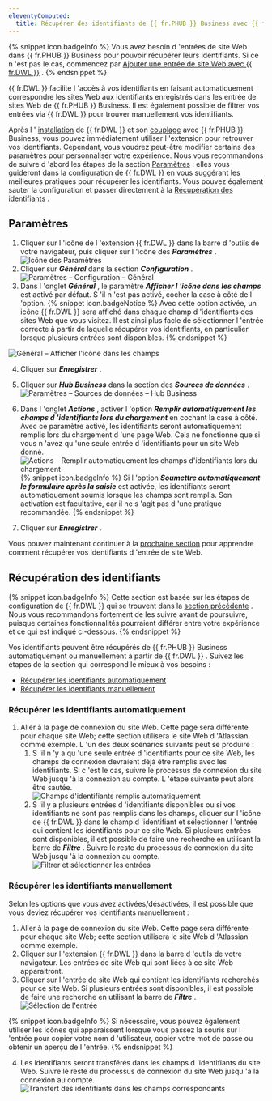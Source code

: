 ```yaml
---
eleventyComputed:
  title: Récupérer des identifiants de {{ fr.PHUB }} Business avec {{ fr.DWL }}
---
```

{% snippet icon.badgeInfo %} 
Vous avez besoin d 'entrées de site Web dans {{ fr.PHUB }} Business pour pouvoir récupérer leurs identifiants. Si ce n 'est pas le cas, commencez par [Ajouter une entrée de site Web avec {{ fr.DWL }}](/fr/hub/dwl/using-devolutions-web-login/using-dwl-with-hub-business/add-entry-hub-business-dwl/) . 
{% endsnippet %}
 
{{ fr.DWL }} facilite l 'accès à vos identifiants en faisant automatiquement correspondre les sites Web aux identifiants enregistrés dans les entrée de sites Web de {{ fr.PHUB }} Business. Il est également possible de filtrer vos entrées via {{ fr.DWL }} pour trouver manuellement vos identifiants.  

Après l ' [installation](/fr/hub/dwl/installation/) de {{ fr.DWL }} et son [couplage](/fr/hub/dwl/first-login-devolutions-web-login/hub-business/) avec {{ fr.PHUB }} Business, vous pouvez immédiatement utiliser l 'extension pour retrouver vos identifiants. Cependant, vous voudrez peut-être modifier certains des paramètres pour personnaliser votre expérience. Nous vous recommandons de suivre d 'abord les étapes de la section [Paramètres](#paramètres) : elles vous guideront dans la configuration de {{ fr.DWL }} en vous suggérant les meilleures pratiques pour récupérer les identifiants. Vous pouvez également sauter la configuration et passer directement à la [Récupération des identifiants](#récupération-des-identifiants) .  

## Paramètres 

1. Cliquer sur l 'icône de l 'extension {{ fr.DWL }} dans la barre d 'outils de votre navigateur, puis cliquer sur l 'icône des ***Paramètres*** .  
![Icône des Paramètres](https://webdevolutions.azureedge.net/docs/fr/hub/Hub2117.png) 
1. Cliquer sur ***Général*** dans la section ***Configuration*** .  
![Paramètres – Configuration – Général](https://webdevolutions.azureedge.net/docs/fr/hub/Hub2118.png) 
1. Dans l 'onglet ***Général*** , le paramètre ***Afficher l 'icône dans les champs*** est activé par défaut. S 'il n 'est pas activé, cocher la case à côté de l 'option. 
{% snippet icon.badgeNotice %} 
Avec cette option activée, un icône {{ fr.DWL }} sera affiché dans chaque champ d 'identifiants des sites Web que vous visitez. Il est ainsi plus facle de sélectionner l 'entrée correcte à partir de laquelle récupérer vos identifiants, en particulier lorsque plusieurs entrées sont disponibles. 
{% endsnippet %}
 
![Général – Afficher l'icône dans les champs](https://webdevolutions.azureedge.net/docs/fr/hub/Hub2119.png)  

4. Cliquer sur ***Enregistrer*** . 
1. Cliquer sur ***Hub Business*** dans la section des ***Sources de données*** .  
![Paramètres – Sources de données – Hub Business](https://webdevolutions.azureedge.net/docs/fr/hub/Hub2120.png) 
1. Dans l 'onglet ***Actions*** , activer l 'option ***Remplir automatiquement les champs d 'identifiants lors du chargement*** en cochant la case à côté. Avec ce paramètre activé, les identifiants seront automatiquement remplis lors du chargement d 'une page Web. Cela ne fonctionne que si vous n 'avez qu 'une seule entrée d 'identifiants pour un site Web donné.  
![Actions – Remplir automatiquement les champs d'identifiants lors du chargement](https://webdevolutions.azureedge.net/docs/fr/hub/Hub2121.png) 
{% snippet icon.badgeInfo %} 
Si l 'option ***Soumettre automatiquement le formulaire après la saisie*** est activée, les identifiants seront automatiquement soumis lorsque les champs sont remplis. Son activation est facultative, car il ne s 'agit pas d 'une pratique recommandée. 
{% endsnippet %}
 
7. Cliquer sur ***Enregistrer*** .  

Vous pouvez maintenant continuer à la [prochaine section](#récupération-des-identifiants) pour apprendre comment récupérer vos identifiants d 'entrée de site Web.  

## Récupération des identifiants 

{% snippet icon.badgeInfo %} 
Cette section est basée sur les étapes de configuration de {{ fr.DWL }} qui se trouvent dans la [section précédente](#paramètres) . Nous vous recommandons fortement de les suivre avant de poursuivre, puisque certaines fonctionnalités pourraient différer entre votre expérience et ce qui est indiqué ci-dessous. 
{% endsnippet %}
 
Vos identifiants peuvent être récupérés de {{ fr.PHUB }} Business automatiquement ou manuellement à partir de {{ fr.DWL }} . Suivez les étapes de la section qui correspond le mieux à vos besoins :  

* [Récupérer les identifiants automatiquement](#récupérer-les-identifiants-automatiquement)  
* [Récupérer les identifiants manuellement](#récupérer-les-identifiants-manuellement)  

### Récupérer les identifiants automatiquement 

1. Aller à la page de connexion du site Web. Cette page sera différente pour chaque site Web; cette section utilisera le site Web d 'Atlassian comme exemple. L 'un des deux scénarios suivants peut se produire : 
    1. S 'il n 'y a qu 'une seule entrée d 'identifiants pour ce site Web, les champs de connexion devraient déjà être remplis avec les identifiants. Si c 'est le cas, suivre le processus de connexion du site Web jusqu 'à la connexion au compte. L 'étape suivante peut alors être sautée.  
    ![Champs d'identifiants remplis automatiquement](https://webdevolutions.azureedge.net/docs/fr/hub/Hub2122.png) 
    1. S 'il y a plusieurs entrées d 'identifiants disponibles ou si vos identifiants ne sont pas remplis dans les champs, cliquer sur l 'icône de {{ fr.DWL }} dans le champ d 'identifiant et sélectionner l 'entrée qui contient les identifiants pour ce site Web. Si plusieurs entrées sont disponibles, il est possible de faire une recherche en utilisant la barre de ***Filtre*** . Suivre le reste du processus de connexion du site Web jusqu 'à la connexion au compte.  
    ![Filtrer et sélectionner les entrées](https://webdevolutions.azureedge.net/docs/fr/hub/Hub2123.png) 

### Récupérer les identifiants manuellement 

Selon les options que vous avez activées/désactivées, il est possible que vous deviez récupérer vos identifiants manuellement :  

1. Aller à la page de connexion du site Web. Cette page sera différente pour chaque site Web; cette section utilisera le site Web d 'Atlassian comme exemple. 
1. Cliquer sur l 'extension {{ fr.DWL }} dans la barre d 'outils de votre navigateur. Les entrées de site Web qui sont liées à ce site Web apparaitront. 
1. Cliquer sur l 'entrée de site Web qui contient les identifiants recherchés pour ce site Web. Si plusieurs entrées sont disponibles, il est possible de faire une recherche en utilisant la barre de ***Filtre*** .  
![Sélection de l'entrée](https://webdevolutions.azureedge.net/docs/fr/hub/Hub2125.png) 

{% snippet icon.badgeInfo %} 
Si nécessaire, vous pouvez également utiliser les icônes qui apparaissent lorsque vous passez la souris sur l 'entrée pour copier votre nom d 'utilisateur, copier votre mot de passe ou obtenir un aperçu de l 'entrée. 
{% endsnippet %}
 
4. Les identifiants seront transférés dans les champs d 'identifiants du site Web. Suivre le reste du processus de connexion du site Web jusqu 'à la connexion au compte.  
![Transfert des identifiants dans les champs correspondants](https://webdevolutions.azureedge.net/docs/fr/hub/Hub2124.png) 
